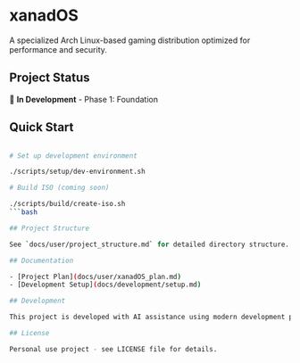 # xanadOS

A specialized Arch Linux-based gaming distribution optimized for performance and security.

## Project Status

🚧 **In Development** - Phase 1: Foundation

## Quick Start

```bash

# Set up development environment

./scripts/setup/dev-environment.sh

# Build ISO (coming soon)

./scripts/build/create-iso.sh
```bash

## Project Structure

See `docs/user/project_structure.md` for detailed directory structure.

## Documentation

- [Project Plan](docs/user/xanadOS_plan.md)
- [Development Setup](docs/development/setup.md)

## Development

This project is developed with AI assistance using modern development practices.

## License

Personal use project - see LICENSE file for details.

